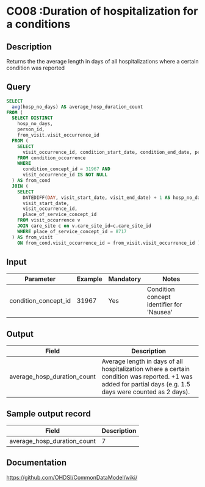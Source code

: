 <!---
Group:condition occurrence
Name:CO08 Duration of hospitalization for a conditions
Author:Patrick Ryan
CDM Version: 5.0
-->

# CO08 :Duration of hospitalization for a conditions

## Description
Returns the the average length in days of all hospitalizations where a certain condition was reported

## Query
```sql
SELECT
  avg(hosp_no_days) AS average_hosp_duration_count
FROM (
  SELECT DISTINCT
    hosp_no_days,
    person_id,
    from_visit.visit_occurrence_id
  FROM (
    SELECT
      visit_occurrence_id, condition_start_date, condition_end_date, person_id
    FROM condition_occurrence
    WHERE
      condition_concept_id = 31967 AND
      visit_occurrence_id IS NOT NULL
  ) AS from_cond
  JOIN (
    SELECT
      DATEDIFF(DAY, visit_start_date, visit_end_date) + 1 AS hosp_no_days,
      visit_start_date,
      visit_occurrence_id,
      place_of_service_concept_id
    FROM visit_occurrence v
    JOIN care_site c on v.care_site_id=c.care_site_id
    WHERE place_of_service_concept_id = 8717
  ) AS from_visit
    ON from_cond.visit_occurrence_id = from_visit.visit_occurrence_id );
```



## Input

|  Parameter |  Example |  Mandatory |  Notes |
| --- | --- | --- | --- |
| condition_concept_id | 31967 | Yes | Condition concept identifier for 'Nausea' |

## Output

|  Field |  Description |
| --- | --- |
| average_hosp_duration_count | Average length in days of all hospitalization where a certain condition was reported. +1 was added for partial days (e.g. 1.5 days were counted as 2 days). |

## Sample output record

| Field |  Description |
| --- | --- |
| average_hosp_duration_count | 7 |


## Documentation
https://github.com/OHDSI/CommonDataModel/wiki/
